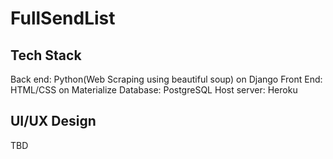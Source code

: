 FullSendList
===============

Tech Stack
----------
Back end: Python(Web Scraping using beautiful soup) on Django
Front End: HTML/CSS on Materialize
Database: PostgreSQL
Host server: Heroku

UI/UX Design
-------
TBD
